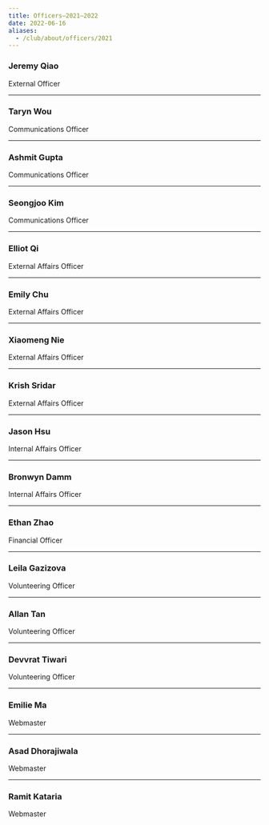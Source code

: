 ```yaml
---
title: Officers—2021–2022
date: 2022-06-16
aliases:
  - /club/about/officers/2021
---
```


### Jeremy Qiao

External Officer

---

### Taryn Wou

Communications Officer

---

### Ashmit Gupta

Communications Officer

---

### Seongjoo Kim

Communications Officer

---

### Elliot Qi

External Affairs Officer

---

### Emily Chu

External Affairs Officer

---

### Xiaomeng Nie

External Affairs Officer

---

### Krish Sridar

External Affairs Officer

---

### Jason Hsu

Internal Affairs Officer

---

### Bronwyn Damm

Internal Affairs Officer

---

### Ethan Zhao

Financial Officer

---

### Leila Gazizova

Volunteering Officer

---

### Allan Tan

Volunteering Officer

---

### Devvrat Tiwari

Volunteering Officer

---

### Emilie Ma

Webmaster

---

### Asad Dhorajiwala

Webmaster

---

### Ramit Kataria

Webmaster
